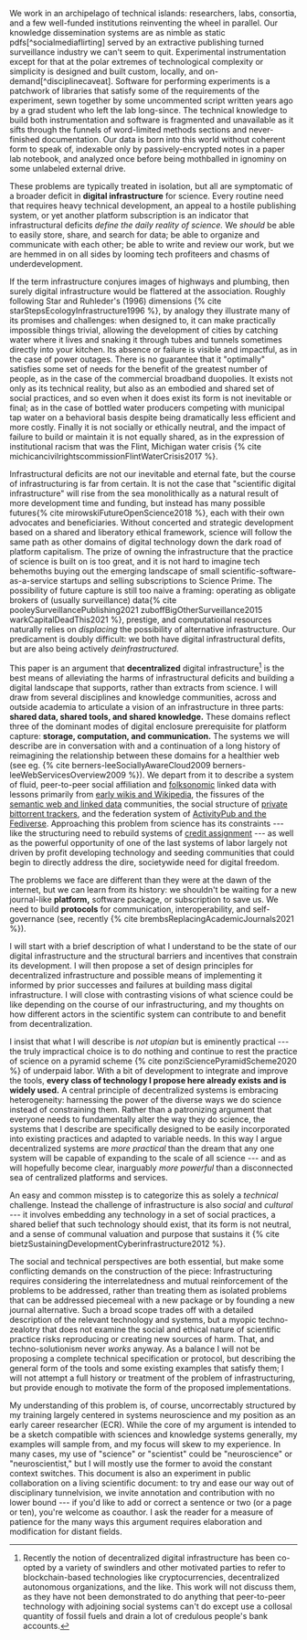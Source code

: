 We work in an archipelago of technical islands: researchers, labs, consortia, and a few well-funded institutions reinventing the wheel in parallel. Our knowledge dissemination systems are as nimble as static pdfs[^socialmediaflirting] served by an extractive publishing turned surveillance industry we can't seem to quit. Experimental instrumentation except for that at the polar extremes of technological complexity or simplicity is designed and built custom, locally, and on-demand[^disciplinecaveat]. Software for performing experiments is a patchwork of libraries that satisfy some of the requirements of the experiment, sewn together by some uncommented script written years ago by a grad student who left the lab long-since. The technical knowledge to build both instrumentation and software is fragmented and unavailable as it sifts through the funnels of word-limited methods sections and never-finished documentation. Our data is born into this world without coherent form to speak of, indexable only by passively-encrypted notes in a paper lab notebook, and analyzed once before being mothballed in ignominy on some unlabeled external drive. 

These problems are typically treated in isolation, but all are symptomatic of a broader deficit in **digital infrastructure** for science. Every routine need that requires heavy technical development, an appeal to a hostile publishing system, or yet another platform subscription is an indicator that infrastructural deficits *define the daily reality of science.* We *should* be able to easily store, share, and search for data; be able to organize and communicate with each other; be able to write and review our work, but we are hemmed in on all sides by looming tech profiteers and chasms of underdevelopment.

If the term infrastructure conjures images of highways and plumbing, then surely digital infrastructure would be flattered at the association. Roughly following Star and Ruhleder's (1996) dimensions {% cite starStepsEcologyInfrastructure1996 %}, by analogy they illustrate many of its promises and challenges: when designed to, it can make practically impossible things trivial, allowing the development of cities by catching water where it lives and snaking it through tubes and tunnels sometimes directly into your kitchen. Its absence or failure is visible and impactful, as in the case of power outages. There is no guarantee that it "optimally" satisfies some set of needs for the benefit of the greatest number of people, as in the case of the commercial broadband duopolies. It exists not only as its technical reality, but also as an embodied and shared set of social practices, and so even when it does exist its form is not inevitable or final; as in the case of bottled water producers competing with municipal tap water on a behavioral basis despite being dramatically less efficient and more costly. Finally it is not socially or ethically neutral, and the impact of failure to build or maintain it is not equally shared, as in the expression of institutional racism that was the Flint, Michigan water crisis {% cite michicancivilrightscommissionFlintWaterCrisis2017 %}. 

Infrastructural deficits are not our inevitable and eternal fate, but the course of infrastructuring is far from certain. It is not the case that "scientific digital infrastructure" will rise from the sea monolithically as a natural result of more development time and funding, but instead has many possible futures{% cite mirowskiFutureOpenScience2018 %}, each with their own advocates and beneficiaries. Without concerted and strategic development based on a shared and liberatory ethical framework, science will follow the same path as other domains of digital technology down the dark road of platform capitalism. The prize of owning the infrastructure that the practice of science is built on is too great, and it is not hard to imagine tech behemoths buying out the emerging landscape of small scientific-software-as-a-service startups and selling subscriptions to Science Prime. The possibility of future capture is still too naive a framing: operating as obligate brokers of (usually surveillance) data{% cite pooleySurveillancePublishing2021 zuboffBigOtherSurveillance2015 warkCapitalDeadThis2021 %}, prestige, and computational resources naturally relies on *displacing* the possibility of alternative infrastructure. Our predicament is doubly difficult: we both have digital infrastructural defits, but are also being actively *deinfrastructured.*

This paper is an argument that **decentralized** digital infrastructure[^nocrypto] is the best means of alleviating the harms of infrastructural deficits and building a digital landscape that supports, rather than extracts from science. I will draw from several disciplines and knowledge communities, across and outside academia to articulate a vision of an infrastructure in three parts: **shared data, shared tools, and shared knowledge.** These domains reflect three of the dominant modes of digital enclosure prerequisite for platform capture: **storage, computation, and communication.** The systems we will describe are in conversation with and a continuation of a long history of reimagining the relationship between these domains for a healthier web (see eg. {% cite berners-leeSociallyAwareCloud2009 berners-leeWebServicesOverview2009 %}). We depart from it to describe a system of fluid, peer-to-peer social affiliation and [folksonomic](#federated-systems-of-language) linked data with lessons primarily from [early wikis and Wikipedia](#the-wiki-way), the fissures of the [semantic web and linked data](#neatness-vs-scruffiness) communities, the social structure of [private bittorrent trackers](#archives-need-communities), and the federation system of [ActivityPub and the Fediverse](#forums--feeds). Approaching this problem from science has its constraints --- like the structuring need to rebuild systems of [credit assignment](#credit-assignment) --- as well as the powerful opportunity of one of the last systems of labor largely not driven by profit developing technology and seeding communities that could begin to directly address the dire, societywide need for digital freedom.

[^nocrypto]: Recently the notion of decentralized digital infrastructure has been co-opted by a variety of swindlers and other motivated parties to refer to blockchain-based technologies like cryptocurrencies, decentralized autonomous organizations, and the like. This work will not discuss them, as they have not been demonstrated to do anything that peer-to-peer technology with adjoining social systems can't do except use a collosal quantity of fossil fuels and drain a lot of credulous people's bank accounts.

The problems we face are different than they were at the dawn of the internet, but we can learn from its history: we shouldn't be waiting for a new journal-like **platform,** software package, or subscription to save us. We need to build **protocols** for communication, interoperability, and self-governance (see, recently {% cite brembsReplacingAcademicJournals2021 %}).

I will start with a brief description of what I understand to be the state of our digital infrastructure and the structural barriers and incentives that constrain its development. I will then propose a set of design principles for decentralized infrastructure and possible means of implementing it informed by prior successes and failures at building mass digital infrastructure. I will close with contrasting visions of what science could be like depending on the course of our infrastructuring, and my thoughts on how different actors in the scientific system can contribute to and benefit from decentralization.

I insist that what I will describe is *not utopian* but is eminently practical --- the truly impractical choice is to do nothing and continue to rest the practice of science on a pyramid scheme {% cite ponziSciencePyramidScheme2020 %} of underpaid labor. With a bit of development to integrate and improve the tools, **every class of technology I propose here already exists and is widely used.** A central principle of decentralized systems is embracing heterogeneity: harnessing the power of the diverse ways we do science instead of constraining them. Rather than a patronizing argument that everyone needs to fundamentally alter the way they do science, the systems that I describe are specifically designed to be easily incorporated into existing practices and adapted to variable needs. In this way I argue decentralized systems are *more practical* than the dream that any one system will be capable of expanding to the scale of all science --- and as will hopefully become clear, inarguably *more powerful* than a disconnected sea of centralized platforms and services.

An easy and common misstep is to categorize this as solely a *technical* challenge. Instead the challenge of infrastructure is also *social* and *cultural* --- it involves embedding any technology in a set of social practices, a shared belief that such technology should exist, that its form is not neutral, and a sense of communal valuation and purpose that sustains it {% cite bietzSustainingDevelopmentCyberinfrastructure2012 %}. 

The social and technical perspectives are both essential, but make some conflicting demands on the construction of the piece: Infrastructuring requires considering the interrelatedness and mutual reinforcement of the problems to be addressed, rather than treating them as isolated problems that can be addressed piecemeal with a new package or by founding a new journal alternative. Such a broad scope trades off with a detailed description of the relevant technology and systems, but a myopic techno-zealotry that does not examine the social and ethical nature of scientific practice risks reproducing or creating new sources of harm. That, and techno-solutionism never *works* anyway. As a balance I will not be proposing a complete technical specification or protocol, but describing the general form of the tools and some existing examples that satisfy them; I will not attempt a full history or treatment of the problem of infrastructuring, but provide enough to motivate the form of the proposed implementations. 

My understanding of this problem is, of course, uncorrectably structured by my training largely centered in systems neuroscience and my position as an early career researcher (ECR). While the core of my argument is intended to be a sketch compatible with sciences and knowledge systems generally, my examples will sample from, and my focus will skew to my experience. In many cases, my use of "science" or "scientist" could be "neuroscience" or "neuroscientist," but I will mostly use the former to avoid the constant context switches. This document is also an experiment in public collaboration on a living scientific document: to try and ease our way out of disciplinary tunnelvision, we invite annotation and contribution with no lower bound --- if you'd like to add or correct a sentence or two (or a page or ten), you're welcome as coauthor. I ask the reader for a measure of patience for the many ways this argument requires elaboration and modification for distant fields.